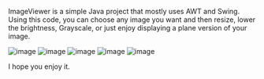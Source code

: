 ImageViewer is a simple Java project that mostly uses AWT and Swing.
Using this code, you can choose any image you want and then resize, lower the brightness, Grayscale, or just enjoy displaying a plane version of your image.

![image](https://github.com/HoomanHMP/AP_ImageViewerGUI/assets/153434854/903b35e9-7cf5-4dd2-9659-4fb5cbab5fc5)
![image](https://github.com/HoomanHMP/AP_ImageViewerGUI/assets/153434854/143e1866-80e2-438c-aa6a-7d322a174eb3)
![image](https://github.com/HoomanHMP/AP_ImageViewerGUI/assets/153434854/8dbdec53-1b92-41b4-9b88-629a1a58e94c)
![image](https://github.com/HoomanHMP/AP_ImageViewerGUI/assets/153434854/a97e0201-f6f9-490b-b4bc-61595beb028e)
![image](https://github.com/HoomanHMP/AP_ImageViewerGUI/assets/153434854/3aefc978-49cc-46b8-8a77-2311b33cf03a)

I hope you enjoy it.
